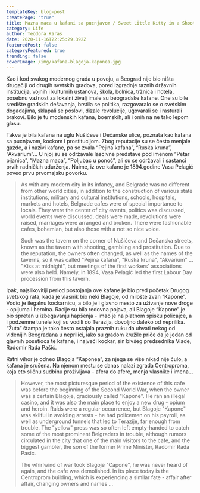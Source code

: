 ```yaml
---
templateKey: blog-post
createPage: "true"
title: Mazna maca u kafani sa pucnjavom / Sweet Little Kitty in a Shooting Bar
category: Life
author: Teodora Karas
date: 2020-11-16T22:25:29.392Z
featuredPost: false
categoryFeatured: true
trending: false
coverImage: /img/kafana-blagoja-kaponea.jpg
---
```

Kao i kod svakog modernog grada u povoju, a Beograd nije bio ništa drugačiji od drugih svetskih gradova, pored izgradnje raznih državnih institucija, vojnih i kulturnih ustanova, škola, bolnica, tržnica i hotela, posebnu važnost za lokalni živalj imale su beogradske kafane. One su bile središte gradskih dešavanja, brstila se politika, razgovaralo se o svetskim događajima, sklapali se poslovi, dizale revolucije, ugovarali se i rasturali brakovi. Bilo je tu modenskih kafana, boemskih, ali i onih na ne tako lepom glasu.

Takva je bila kafana na uglu Nušićeve i Dečanske ulice, poznata kao kafana sa pucnjavom, kockom i prostitucijom. Zbog reputacije su se često menjale gazde, a i nazivi kafane, pa se zvala “Pejina kafana”, “Ruska kruna”, “Akvarium”... U njoj su se održavale lascivne predstave pod imenom “Petar pijanica”, “Mazna maca”, “Poljubac u ponoć”, ali su se održavali i sastanci prvih radničkih udurženja. Naime, iz ove kafane je 1894.godine Vasa Pelagić poveo prvu prvomajsku povorku.

> As with any modern city in its infancy, and Belgrade was no different from other world cities, in addition to the construction of various state institutions, military and cultural institutions, schools, hospitals, markets and hotels, Belgrade cafes were of special importance to locals. They were the center of city events, politics was discussed, world events were discussed, deals were made, revolutions were raised, marriages were arranged and broken. There were fashionable cafes, bohemian, but also those with a not so nice voice.
>
> Such was the tavern on the corner of Nušićeva and Dečanska streets, known as the tavern with shooting, gambling and prostitution. Due to the reputation, the owners often changed, as well as the names of the taverns, so it was called "Pejina kafana", "Ruska kruna", "Akvarium" ... "Kiss at midnight", but meetings of the first workers' associations were also held. Namely, in 1894, Vasa Pelagić led the first Labour Day procession from this tavern.

Ipak, najslikovitiji period postojanja ove kafane je bio pred početak Drugog svetskog rata, kada je vlasnik bio neki Blagoje, od milošte zvan “Kapone”. Vodio je ilegalnu kockarnicu, a bilo je i glavno mesto za uživanje nove droge - opijuma i heroina. Racije su bila redovna pojava, ali Blagoje “Kapone” je bio spretan u izbegavanju hapšenja - imao je na platnom spisku policajce, a i podzemne tunele koji su vodili do Terazija, dovoljno daleko od neprilika. “Žuta” štampa je tako često ostajala praznih ruku da uhvati nekog od viđenijih Beograđana u neprilici, iako su gradom kružile priče da je jedan od glavnih posetioca te kafane, i najveći kockar, sin bivšeg predsednika Vlade, Radomir Rada Pašić.

Ratni vihor je odneo Blagoja “Kaponea”, za njega se više nikad nije čulo, a kafana je srušena. Na njenom mestu se danas nalazi zgrada Centroproma, koja eto sličnu sudbinu proživljava - afera do afere, menja vlasnike i imena...

> However, the most picturesque period of the existence of this cafe was before the beginning of the Second World War, when the owner was a certain Blagoje, graciously called "Kapone". He ran an illegal casino, and it was also the main place to enjoy a new drug - opium and heroin. Raids were a regular occurrence, but Blagoje "Kapone" was skilful in avoiding arrests - he had policemen on his payroll, as well as underground tunnels that led to Terazije, far enough from trouble. The "yellow" press was so often left empty-handed to catch some of the most prominent Belgraders in trouble, although rumors circulated in the city that one of the main visitors to the cafe, and the biggest gambler, the son of the former Prime Minister, Radomir Rada Pasic.
>
> The whirlwind of war took Blagoje "Capone", he was never heard of again, and the cafe was demolished. In its place today is the Centroprom building, which is experiencing a similar fate - affair after affair, changing owners and names ...